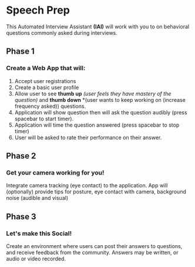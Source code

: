 # Speech Prep

This Automated Interview Assistant **(IAI)** will work with you to on behavioral questions commonly asked during interviews. 

## Phase 1

### Create a Web App that will: 

1. Accept user registrations
2. Create a basic user profile
3. Allow user to see **thumb up** *(user feels they have mastery of the question)* and **thumb down** *(user wants to keep working on (increase frequency asked)) questions.
4. Application will show question then will ask the question audibly (press spacebar to start timer). 
5. Application will time the question answered (press spacebar to stop timer)
6. User will be asked to rate their performance on their answer.

## Phase 2

### Get your camera working for you!

Integrate camera tracking (eye contact) to the application. 
App will (optionally) provide tips for posture, eye contact with camera, background noise (audible and visual)

## Phase 3

### Let's make this Social!

Create an environment where users can post their answers to questions, and receive feedback from the community.
Answers may be written, or audio or video recorded.

